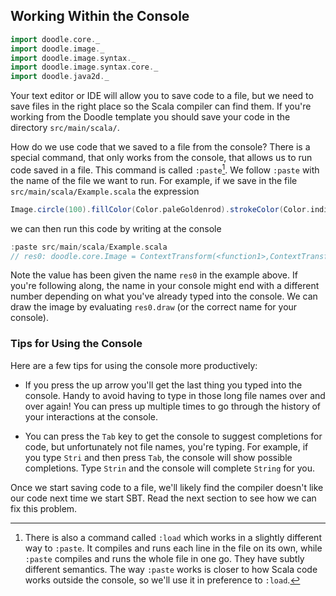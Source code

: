 ## Working Within the Console

```scala mdoc:invisible
import doodle.core._
import doodle.image._
import doodle.image.syntax._
import doodle.image.syntax.core._
import doodle.java2d._
```

Your text editor or IDE will allow you to save code to a file, but we need to save files in the right place so the Scala compiler can find them.
If you're working from the Doodle template you should save your code in the directory `src/main/scala/`.

How do we use code that we saved to a file from the console? 
There is a special command, that only works from the console, that allows us to run code saved in a file. 
This command is called `:paste`[^load]. We follow `:paste` with the name of the file we want to run. For example, if we save in the file `src/main/scala/Example.scala` the expression

```scala mdoc:silent
Image.circle(100).fillColor(Color.paleGoldenrod).strokeColor(Color.indianRed)
```

we can then run this code by writing at the console

```scala
:paste src/main/scala/Example.scala
// res0: doodle.core.Image = ContextTransform(<function1>,ContextTransform(<function1>,Circle(100.0)))
```

Note the value has been given the name `res0` in the example above. If you're following along, the name in your console might end with a different number depending on what you've already typed into the console. We can draw the image by evaluating `res0.draw` (or the correct name for your console).

### Tips for Using the Console

Here are a few tips for using the console more productively:

- If you press the up arrow you'll get the last thing you typed into the console. Handy to avoid having to type in those long file names over and over again! You can press up multiple times to go through the history of your interactions at the console.

- You can press the `Tab` key to get the console to suggest completions for code, but unfortunately not file names, you're typing. For example, if you type `Stri` and then press `Tab`, the console will show possible completions. Type `Strin` and the console will complete `String` for you.

[^load]: There is also a command called `:load` which works in a slightly different way to `:paste`. It compiles and runs each line in the file on its own, while `:paste` compiles and runs the whole file in one go. They have subtly different semantics. The way `:paste` works is closer to how Scala code works outside the console, so we'll use it in preference to `:load`.

<div class="callout callout-warn">
Once we start saving code to a file, we'll likely find the compiler doesn't like our code next time we start SBT. Read the next section to see how we can fix this problem.
</div>

